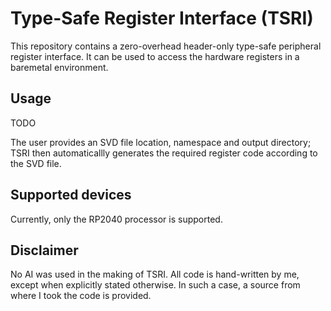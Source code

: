 # Type-Safe Register Interface (TSRI)

This repository contains a zero-overhead header-only type-safe peripheral register interface.
It can be used to access the hardware registers in a baremetal environment.

## Usage
TODO

The user provides an SVD file location, namespace and output directory; TSRI then automaticallly generates the required register code according to the SVD file.

## Supported devices
Currently, only the RP2040 processor is supported.

## Disclaimer
No AI was used in the making of TSRI. All code is hand-written by me, except when explicitly stated otherwise.
In such a case, a source from where I took the code is provided.
